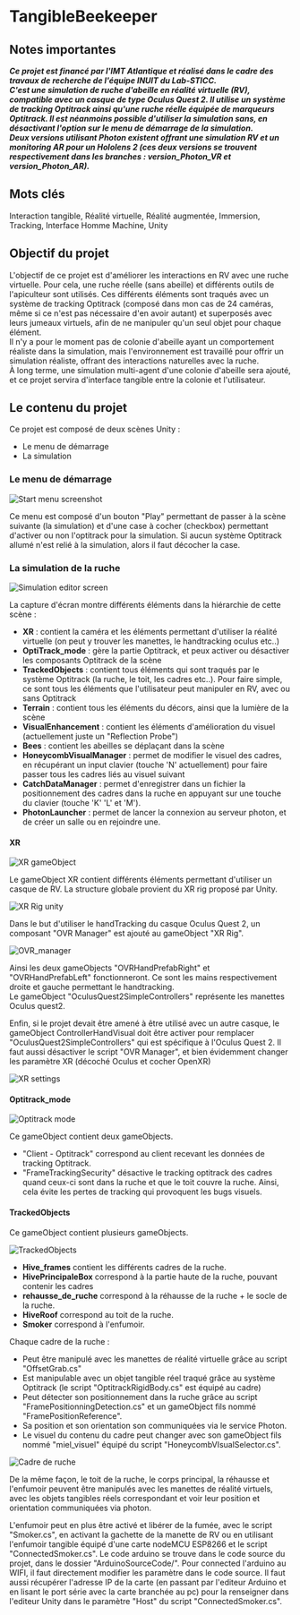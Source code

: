 # TangibleBeekeeper

## Notes importantes
***Ce projet est financé par l'IMT Atlantique et réalisé dans le cadre des travaux de recherche de l'équipe INUIT du Lab-STICC.  
C'est une simulation de ruche d'abeille en réalité virtuelle (RV), compatible avec un casque de type Oculus Quest 2. Il utilise un système de tracking Optitrack ainsi qu'une ruche réelle équipée de marqueurs Optitrack. Il est néanmoins possible d'utiliser la simulation sans, en désactivant l'option sur le menu de démarrage de la simulation.  
Deux versions utilisant Photon existent offrant une simulation RV et un monitoring AR pour un Hololens 2 (ces deux versions se trouvent respectivement dans les branches : version_Photon_VR et version_Photon_AR).***

## Mots clés
Interaction tangible, Réalité virtuelle, Réalité augmentée, Immersion, Tracking, Interface Homme Machine, Unity


## Objectif du projet
L'objectif de ce projet est d'améliorer les interactions en RV avec une ruche virtuelle. Pour cela, une ruche réelle (sans abeille) et différents outils de l'apiculteur sont utilisés. Ces différents éléments sont traqués avec un système de tracking Optitrack (composé dans mon cas de 24 caméras, même si ce n'est pas nécessaire d'en avoir autant) et superposés avec leurs jumeaux virtuels, afin de ne manipuler qu'un seul objet pour chaque élément.  
Il n'y a pour le moment pas de colonie d'abeille ayant un comportement réaliste dans la simulation, mais l'environnement est travaillé pour offrir un simulation réaliste, offrant des interactions naturelles avec la ruche.  
À long terme, une simulation multi-agent d'une colonie d'abeille sera ajouté, et ce projet servira d'interface tangible entre la colonie et l'utilisateur.

## Le contenu du projet

Ce projet est composé de deux scènes Unity :
- Le menu de démarrage
- La simulation

### Le menu de démarrage

![Start menu screenshot](/docs/startMenu.PNG)

Ce menu est composé d'un bouton "Play" permettant de passer à la scène suivante (la simulation) et d'une case à cocher (checkbox) permettant d'activer ou non l'optitrack pour la simulation. Si aucun système Optitrack allumé n'est relié à la simulation, alors il faut décocher la case.

### La simulation de la ruche

![Simulation editor screen](/docs/simulationEditor.PNG)

La capture d'écran montre différents éléments dans la hiérarchie de cette scène :
- **XR** : contient la caméra et les éléments permettant d'utiliser la réalité virtuelle (on peut y trouver les manettes, le handtracking oculus etc..)
- **OptiTrack_mode** : gère la partie Optitrack, et peux activer ou désactiver les composants Optitrack de la scène
- **TrackedObjects** : contient tous éléments qui sont traqués par le système Optitrack (la ruche, le toit, les cadres etc..). Pour faire simple, ce sont tous les éléments que l'utilisateur peut manipuler en RV, avec ou sans Optitrack
- **Terrain** : contient tous les éléments du décors, ainsi que la lumière de la scène
- **VisualEnhancement** : contient les éléments d'amélioration du visuel (actuellement juste un "Reflection Probe")
- **Bees** : contient les abeilles se déplaçant dans la scène
- **HoneycombVisualManager** : permet de modifier le visuel des cadres, en récupérant un input clavier (touche 'N' actuellement) pour faire passer tous les cadres liés au visuel suivant
- **CatchDataManager** : permet d'enregistrer dans un fichier la positionnement des cadres dans la ruche en appuyant sur une touche du clavier (touche 'K' 'L' et 'M').
- **PhotonLauncher** : permet de lancer la connexion au serveur photon, et de créer un salle ou en rejoindre une.

#### XR

![XR gameObject](/docs/go_XR.PNG)

Le gameObject XR contient différents éléments permettant d'utiliser un casque de RV. La structure globale provient du XR rig proposé par Unity.

![XR Rig unity](/docs/go_xr_rig.png)

Dans le but d'utiliser le handTracking du casque Oculus Quest 2, un composant "OVR Manager" est ajouté au gameObject "XR Rig".

![OVR_manager](/docs/OVR_manager_script.PNG)

Ainsi les deux gameObjects "OVRHandPrefabRight" et "OVRHandPrefabLeft" fonctionneront. Ce sont les mains respectivement droite et gauche permettant le handtracking.  
Le gameObject "OculusQuest2SimpleControllers" représente les manettes Oculus quest2. 

Enfin, si le projet devait être amené à être utilisé avec un autre casque, le gameObject ControllerHandVisual doit être activer pour remplacer "OculusQuest2SimpleControllers" qui est spécifique à l'Oculus Quest 2. Il faut aussi désactiver le script "OVR Manager", et bien évidemment changer les paramètre XR (décoché Oculus et cocher OpenXR)

![XR settings](/docs/XR_settings.PNG)

#### Optitrack_mode

![Optitrack mode](/docs/go_optitrack_mode.PNG)

Ce gameObject contient deux gameObjects.
- "Client - Optitrack" correspond au client recevant les données de tracking Optitrack.
- "FrameTrackingSecurity" désactive le tracking optitrack des cadres quand ceux-ci sont dans la ruche et que le toit couvre la ruche. Ainsi, cela évite les pertes de tracking qui provoquent les bugs visuels.

#### TrackedObjects

Ce gameObject contient plusieurs gameObjects.

![TrackedObjects](/docs/go_trackedObjects.PNG)

- **Hive_frames** contient les différents cadres de la ruche.
- **HivePrincipaleBox** correspond à la partie haute de la ruche, pouvant contenir les cadres
- **rehausse_de_ruche** correspond à la réhausse de la ruche + le socle de la ruche.
- **HiveRoof** correspond au toit de la ruche.
- **Smoker** correspond à l'enfumoir.  

Chaque cadre de la ruche :
- Peut être manipulé avec les manettes de réalité virtuelle grâce au script "OffsetGrab.cs"
- Est manipulable avec un objet tangible réel traqué grâce au système Optitrack (le script "OptitrackRigidBody.cs" est équipé au cadre)
- Peut détecter son positionnement dans la ruche grâce au script "FramePositionningDetection.cs" et un gameObject fils nommé "FramePositionReference".
- Sa position et son orientation son communiquées via le service Photon.
- Le visuel du contenu du cadre peut changer avec son gameObject fils nommé "miel_visuel" équipé du script "HoneycombVIsualSelector.cs".

![Cadre de ruche](/docs/go_cadre_ruche.PNG)

De la même façon, le toit de la ruche, le corps principal, la réhausse et l'enfumoir peuvent être manipulés avec les manettes de réalité virtuels, avec les objets tangibles réels correspondant et voir leur position et orientation communiquées via photon.

L'enfumoir peut en plus être activé et libérer de la fumée, avec le script "Smoker.cs", en activant la gachette de la manette de RV ou en utilisant l'enfumoir tangible équipé d'une carte nodeMCU ESP8266 et le script "ConnectedSmoker.cs". Le code arduino se trouve dans le code source du projet, dans le dossier "ArduinoSourceCode/". Pour connected l'arduino au WIFI, il faut directement modifier les paramètre dans le code source. Il faut aussi récupérer l'adresse IP de la carte (en passant par l'editeur Arduino et en lisant le port série avec la carte branchée au pc) pour la renseigner dans l'editeur Unity dans le paramètre "Host" du script "ConnectedSmoker.cs".
